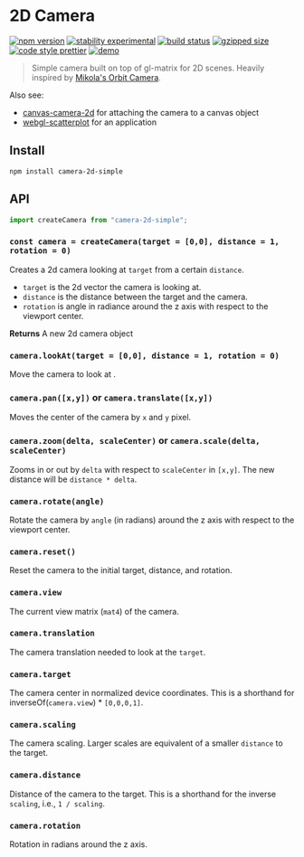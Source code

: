 # 2D Camera

[![npm version](https://img.shields.io/npm/v/camera-2d-simple.svg)](https://www.npmjs.com/package/camera-2d-simple)
[![stability experimental](https://img.shields.io/badge/stability-experimental-orange.svg)](https://nodejs.org/api/documentation.html#documentation_stability_index)
[![build status](https://travis-ci.org/flekschas/camera-2d.svg?branch=master)](https://travis-ci.org/flekschas/camera-2d)
[![gzipped size](https://img.shields.io/badge/gzipped%20size-0.8%20KB-6ae3c7.svg)](https://unpkg.com/camera-2d-simple)
[![code style prettier](https://img.shields.io/badge/code_style-prettier-ff69b4.svg)](https://github.com/prettier/prettier)
[![demo](https://img.shields.io/badge/demo-online-6ae3c7.svg)](https://flekschas.github.io/regl-scatterplot/)

> Simple camera built on top of gl-matrix for 2D scenes. Heavily inspired by [Mikola's Orbit Camera](https://github.com/mikolalysenko/orbit-camera).

Also see:

- [canvas-camera-2d](https://github.com/flekschas/canvas-camera-2d) for attaching the camera to a canvas object
- [webgl-scatterplot](https://github.com/flekschas/webgl-scatterplot) for an application

## Install

```
npm install camera-2d-simple
```

## API

```javascript
import createCamera from "camera-2d-simple";
```

### `const camera = createCamera(target = [0,0], distance = 1, rotation = 0)`

Creates a 2d camera looking at `target` from a certain `distance`.

- `target` is the 2d vector the camera is looking at.
- `distance` is the distance between the target and the camera.
- `rotation` is angle in radiance around the z axis with respect to the viewport center.

**Returns** A new 2d camera object

### `camera.lookAt(target = [0,0], distance = 1, rotation = 0)`

Move the camera to look at .

### `camera.pan([x,y])` or `camera.translate([x,y])`

Moves the center of the camera by `x` and `y` pixel.

### `camera.zoom(delta, scaleCenter)` or `camera.scale(delta, scaleCenter)`

Zooms in or out by `delta` with respect to `scaleCenter` in `[x,y]`. The new distance will be `distance * delta`.

### `camera.rotate(angle)`

Rotate the camera by `angle` (in radians) around the z axis with respect to the viewport center.

### `camera.reset()`

Reset the camera to the initial target, distance, and rotation.

### `camera.view`

The current view matrix (`mat4`) of the camera.

### `camera.translation`

The camera translation needed to look at the `target`.

### `camera.target`

The camera center in normalized device coordinates. This is a shorthand for inverseOf(`camera.view`) \* `[0,0,0,1]`.

### `camera.scaling`

The camera scaling. Larger scales are equivalent of a smaller `distance` to the target.

### `camera.distance`

Distance of the camera to the target. This is a shorthand for the inverse `scaling`, i.e., `1 / scaling`.

### `camera.rotation`

Rotation in radians around the z axis.
